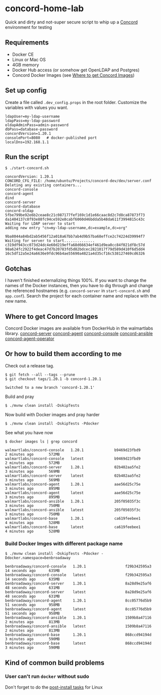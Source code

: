 # concord-home-lab
Quick and dirty and not-super secure script to whip up a [Concord](https://concord.walmartlabs.com) environment for testing

## Requirements
* Docker CE
* Linux or Mac OS
* 4GB memory
* Docker Hub access (or somehow get OpenLDAP and Postgres)
* Concord Docker Images (see [Where to get Concord Images](#where-to-get-concord-images))

## Set up config
Create a file called `.dev_config.props` in the root folder. Customize the variables with values you want. 

```properties
ldapUser=my-ldap-username
ldapPass=my-ldap-password
oldapAdminPass=admin-password
dbPass=database-password
concordVersion=1.20.1
consolePort=8080   # docker-published port
localDns=192.168.1.1
```

## Run the script
```
$ ./start-concord.sh
```
```
concordVersion: 1.20.1
CONCORD_CFG_FILE: /home/ubuntu/Projects/concord-dev/dev/server.conf
Deleting any existing containers...
concord-console
concord-agent
dind
concord-server
concord-database
concord-oldap
5fbe799be92e6b2ceae8c21c087177fef169c1d1e66caac8d2c7d8ca87873f73
da1404137c8f93e88fc94ce592e8cabf6060d46bdda5b48da611f3994815c43c
Waiting for LDAP server to start
adding new entry "cn=my-ldap-username,dc=example,dc=org"

9ba8044a84bd2ab5456f12a018a67bb7ab4d9b57ba68effce2c74224d39994f7
Waiting for server to start..............
c319df943cc073d24dc4e60d219effa68d66634ef461d9ea0cc84f021df8c57d
98a624fc2922f4deac47d7b20783fd5d82bdcec2821017f79d589d410f6d5dd4
16c5df12a5e24a6636e9fdc96b4ae55690a4821a4d35cf16c538127469cd6326
```

## Gotchas
I haven't finished externalizing things 100%. If you want to change the names of the Docker instances, then you have to dig through and change the referenced hostnames (e.g. `concord-server` in `start-concord.sh` and `app.conf`). Search the project for each container name and replace with the new name.

## Where to get Concord Images
Concord Docker images are available from DockerHub in the walmartlabs library.
[concord-server](https://hub.docker.com/r/walmartlabs/concord-server)
[concord-agent](https://hub.docker.com/r/walmartlabs/concord-agent)
[concord-console](https://hub.docker.com/r/walmartlabs/concord-console)
[concord-ansible](https://hub.docker.com/r/walmartlabs/concord-ansible)
[concord-agent-operator](https://hub.docker.com/r/walmartlabs/concord-agent-operator)


## Or how to build them according to me
Check out a release tag.
```
$ git fetch --all --tags --prune
$ git checkout tags/1.20.1 -b concord-1.20.1
```
```
Switched to a new branch 'concord-1.20.1'
```
Build and pray
```
$ ./mvnw clean install -DskipTests
```
Now build with Docker images and pray harder
```
$ ./mvnw clean install -DskipTests -Pdocker
```
See what you have now
```
$ docker images ls | grep concord
```
```
walmartlabs/concord-console   1.20.1              b9469d23fbd9        2 minutes ago       572MB
walmartlabs/concord-console   latest              b9469d23fbd9        2 minutes ago       572MB
walmartlabs/concord-server    1.20.1              02b402aa5fe2        3 minutes ago       569MB
walmartlabs/concord-server    latest              02b402aa5fe2        3 minutes ago       569MB
walmartlabs/concord-agent     1.20.1              aae56d25c75e        3 minutes ago       895MB
walmartlabs/concord-agent     latest              aae56d25c75e        3 minutes ago       895MB
walmartlabs/concord-ansible   1.20.1              205f05035f3c        3 minutes ago       750MB
walmartlabs/concord-ansible   latest              205f05035f3c        3 minutes ago       750MB
walmartlabs/concord-base      1.20.1              ca619feebee1        4 minutes ago       528MB
walmartlabs/concord-base      latest              ca619feebee1        4 minutes ago       528MB
```

### Build Docker Imges with different package name
```
$ ./mvnw clean install -DskipTests -Pdocker -Ddocker.namespace=benbroadaway
```
```
benbroadaway/concord-console   1.20.1                  f29b342595a3        14 seconds ago      635MB
benbroadaway/concord-console   latest                  f29b342595a3        14 seconds ago      635MB
benbroadaway/concord-server    1.20.1                  8a28d9e25af6        48 seconds ago      631MB
benbroadaway/concord-server    latest                  8a28d9e25af6        48 seconds ago      631MB
benbroadaway/concord-agent     1.20.1                  8cc05776d5b9        51 seconds ago      958MB
benbroadaway/concord-agent     latest                  8cc05776d5b9        51 seconds ago      958MB
benbroadaway/concord-ansible   1.20.1                  1509b8a47116        2 minutes ago       813MB
benbroadaway/concord-ansible   latest                  1509b8a47116        2 minutes ago       813MB
benbroadaway/concord-base      1.20.1                  868ccd94194d        3 minutes ago       590MB
benbroadaway/concord-base      latest                  868ccd94194d        3 minutes ago       590MB
```

## Kind of common build problems
### User can't run `docker` without sudo
Don't forget to do the [post-install tasks](https://docs.docker.com/install/linux/linux-postinstall/) for Linux